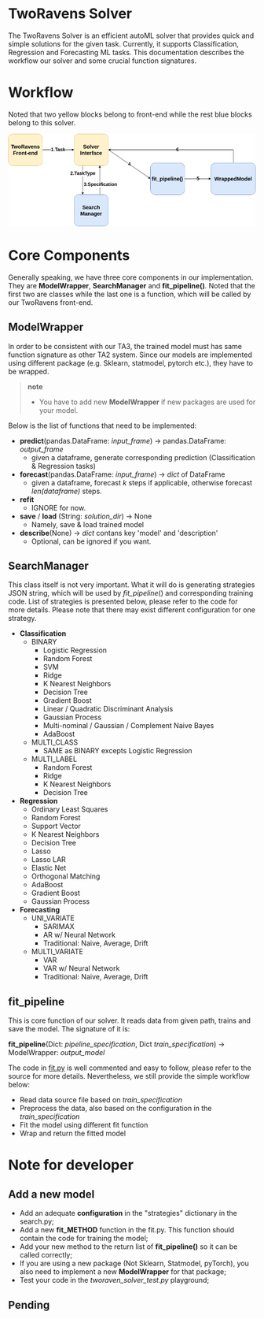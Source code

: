 TwoRavens Solver
==================

The TwoRavens Solver is an efficient autoML solver that provides quick and simple solutions for the given task.
Currently, it supports Classification, Regression and Forecasting ML tasks. 
This documentation describes the workflow our solver and some crucial function signatures.

# Workflow

Noted that two yellow blocks belong to front-end while the rest blue blocks belong to this solver.

![alt text](docs/imgs/solver_workflow.png "Solver workflow diagram")

# Core Components
Generally speaking, we have three core components in our implementation. 
They are **ModelWrapper**, **SearchManager** and **fit_pipeline()**.
Noted that the first two are classes while the last one is a function, which will be called by our TwoRavens front-end.

## ModelWrapper
In order to be consistent with our TA3, the trained model must has same function signature as other TA2 system.
Since our models are implemented using different package (e.g. Sklearn, statmodel, pytorch etc.), they have to be wrapped.

> **note**
>
> -   You have to add new **ModelWrapper** if new packages are used for your model.

Below is the list of functions that need to be implemented:
* **predict**(pandas.DataFrame: *input_frame*) -> pandas.DataFrame: *output_frame*
    * given a dataframe, generate corresponding prediction (Classification & Regression tasks)               
* **forecast**(pandas.DataFrame: *input_frame*) -> *dict* of DataFrame
    * given a dataframe, forecast *k* steps if applicable, otherwise forecast *len(dataframe)* steps.
* **refit**
    * IGNORE for now.
* **save** / **load** (String: *solution_dir*) -> None 
    * Namely, save & load trained model
* **describe**(None) -> *dict* contans key 'model' and 'description'
    * Optional, can be ignored if you want.
    
## SearchManager

This class itself is not very important. 
What it will do is generating strategies JSON string, which will be used by *fit_pipeline*() and corresponding training code.
List of strategies is presented below, please refer to the code for more details.
Please note that there may exist different configuration for one strategy.

* **Classification**
    * BINARY
        * Logistic Regression
        * Random Forest
        * SVM
        * Ridge
        * K Nearest Neighbors
        * Decision Tree
        * Gradient Boost
        * Linear / Quadratic Discriminant Analysis
        * Gaussian Process
        * Multi-nominal / Gaussian / Complement Naive Bayes
        * AdaBoost
    * MULTI_CLASS
        * SAME as BINARY excepts Logistic Regression
    * MULTI_LABEL
        * Random Forest
        * Ridge
        * K Nearest Neighbors
        * Decision Tree
* **Regression**
    * Ordinary Least Squares
    * Random Forest
    * Support Vector 
    * K Nearest Neighbors
    * Decision Tree
    * Lasso
    * Lasso LAR
    * Elastic Net
    * Orthogonal Matching
    * AdaBoost
    * Gradient Boost
    * Gaussian Process
* **Forecasting**
    * UNI_VARIATE
        * SARIMAX
        * AR w/ Neural Network
        * Traditional: Naive, Average, Drift
    * MULTI_VARIATE
        * VAR
        * VAR w/ Neural Network
        * Traditional: Naive, Average, Drift
        
## fit_pipeline

This is core function of our solver. It reads data from given path, trains and save the model.
The signature of it is:

**fit_pipeline**(Dict: *pipeline_specification*, Dict *train_specification*) -> ModelWrapper: *output_model*

The code in [fit.py](fit.py) is well commented and easy to follow, please refer to the source for more details.
Nevertheless, we still provide the simple workflow below:

* Read data source file based on *train_specification*
* Preprocess the data, also based on the configuration in the *train_specification*
* Fit the model using different fit function
* Wrap and return the fitted model

# Note for developer

## Add a new model

* Add an adequate **configuration** in the "strategies" dictionary in the search.py;
* Add a new **fit_METHOD** function in the fit.py. This function should contain the code for training the model;
* Add your new method to the return list of **fit_pipeline()** so it can be called correctly;
* If you are using a new package (Not Sklearn, Statmodel, pyTorch), you also need to implement a new **ModelWrapper** for that package;
* Test your code in the *tworaven_solver_test.py* playground;

## Pending
